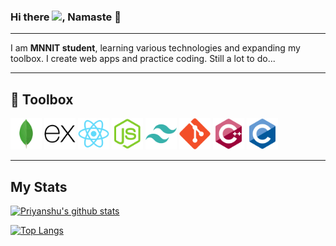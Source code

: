 ### Hi there <img src="https://raw.githubusercontent.com/MartinHeinz/MartinHeinz/master/wave.gif" width="30px">,  Namaste :pray:
---

I am **MNNIT student**, learning various technologies and expanding my toolbox.
I create web apps and practice coding. Still a lot to do...

---

🧰 Toolbox
---
<div>
  <img src="https://github.com/devicons/devicon/blob/master/icons/mongodb/mongodb-original.svg" alt="MongoDB" width="50" height="50"/>
  <img src="https://github.com/devicons/devicon/blob/master/icons/express/express-original.svg" alt="Express" width="50" height="50"/>
  <img src="https://github.com/devicons/devicon/blob/master/icons/react/react-original.svg" alt="React" width="50" height="50"/>
  <img src="https://github.com/devicons/devicon/blob/master/icons/nodejs/nodejs-original.svg" alt="NodeJS" width="50" height="50"/>
  <img src="https://github.com/devicons/devicon/blob/master/icons/tailwindcss/tailwindcss-plain.svg" alt="tailwindCSS" width="50" height="50"/>
  <img src="https://github.com/devicons/devicon/blob/master/icons/git/git-original.svg" alt="git" width="50" height="50"/>
  <img src="https://github.com/devicons/devicon/blob/master/icons/cplusplus/cplusplus-original.svg" alt="git" width="50" height="50"/>
  <img src="https://github.com/devicons/devicon/blob/master/icons/c/c-original.svg" alt="git" width="50" height="50"/>
  
  ---

 My Stats
---

[![Priyanshu's github stats](https://github-readme-stats.vercel.app/api?username=codechampriyanshu&count_private=true&show_icons=true&theme=radical&hide_rank=false)](https://github.com/anuraghazra/github-readme-stats)

[![Top Langs](https://github-readme-stats.vercel.app/api/top-langs/?username=codechampriyanshu)](https://github.com/anuraghazra/github-readme-stats)
